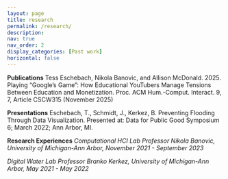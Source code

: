 ```yaml
---
layout: page
title: research
permalink: /research/
description:
nav: true
nav_order: 2
display_categories: [Past work]
horizontal: false
---
```

**Publications**
Tess Eschebach, Nikola Banovic, and Allison McDonald. 2025. Playing “Google’s Game”: How Educational
YouTubers Manage Tensions Between Education and Monetization. Proc. ACM Hum.-Comput. Interact. 9, 7,
Article CSCW315 (November 2025)

**Presentations**
Eschebach, T., Schmidt, J., Kerkez, B. Preventing Flooding Through Data Visualization. Presented at: Data for Public Good Symposium 6; March 2022; Ann Arbor, MI.

**Research Experiences**
<i> Computational HCI Lab <i>
Professor Nikola Banovic, University of Michigan-Ann Arbor, November 2021 - September 2023

<i> Digital Water Lab <i>
Professor Branko Kerkez, University of Michigan-Ann Arbor, May 2021 - May 2022
